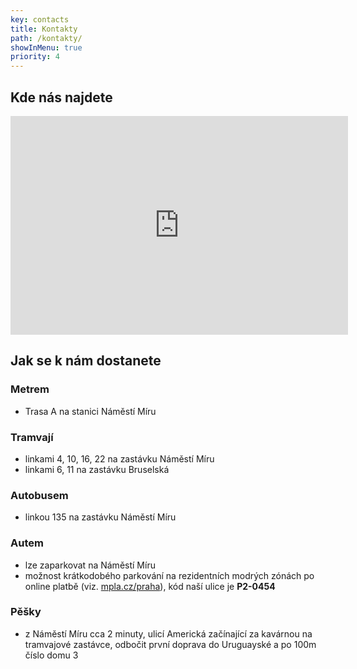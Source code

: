 ```yaml
---
key: contacts
title: Kontakty
path: /kontakty/
showInMenu: true
priority: 4
---
```

## Kde nás najdete

<iframe width="540" height="350" frameborder="0" scrolling="no" marginheight="0" marginwidth="0" src="https://maps.google.com/maps?hl=cs&amp;q=Uruguayská 3&#10;+&#10;Praha 2, 120 00&amp;output=embed"></iframe>

## Jak se k nám dostanete
### Metrem

* Trasa A na stanici Náměstí Míru

### Tramvají

* linkami 4, 10, 16, 22 na zastávku Náměstí Míru
* linkami 6, 11 na zastávku Bruselská

### Autobusem

* linkou 135 na zastávku Náměstí Míru

### Autem

* lze zaparkovat na Náměstí Míru
* možnost krátkodobého parkování na rezidentních modrých zónách po online platbě (viz. [mpla.cz/praha](http://mpla.cz/praha)), kód naší ulice je **P2-0454**

### Pěšky

* z Náměstí Míru cca 2 minuty, ulicí Americká začínající za kavárnou na tramvajové zastávce, odbočit první doprava do Uruguayské a po 100m číslo domu 3
